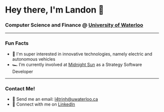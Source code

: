 # Hey there, I'm Landon 👋
### Computer Science and Finance @ <a href="https://uwaterloo.ca/computing-financial-management/">University of Waterloo</a>
---
### Fun Facts
- 🤖 I'm super interested in innovative technologies, namely electric and autonomous vehicles
- 🏎️ I’m currently involved at <a href="https://www.uwmidsun.com/">Midnight Sun</a> as a Strategy Software Developer

---
### Contact Me!
- 📧 Send me an email: l4trinh@uwaterloo.ca
- 🔗 Connect with me on <a href="https://www.linkedin.com/in/landontrinh/">LinkedIn</a>
